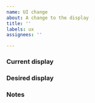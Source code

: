 ```yaml
---
name: UI change
about: A change to the display
title: ''
labels: ux
assignees: ''

---
```


### Current display


### Desired display


### Notes

